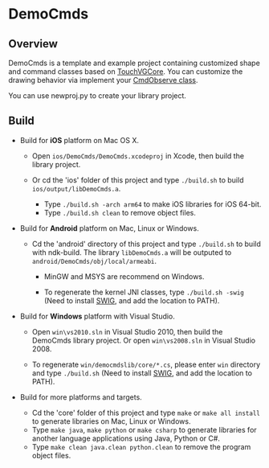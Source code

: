 # DemoCmds

## Overview

DemoCmds is a template and example project containing customized shape and command classes based on [TouchVGCore](https://github.com/touchvg/TouchVGCore).
You can customize the drawing behavior via implement your [CmdObserve class](core/cmds/cmds.cpp).

You can use newproj.py to create your library project.

## Build

- Build for **iOS** platform on Mac OS X.

  - Open `ios/DemoCmds/DemoCmds.xcodeproj` in Xcode, then build the library project.

  - Or cd the 'ios' folder of this project and type `./build.sh` to build `ios/output/libDemoCmds.a`.
    - Type `./build.sh -arch arm64` to make iOS libraries for iOS 64-bit.
    - Type `./build.sh clean` to remove object files.

- Build for **Android** platform on Mac, Linux or Windows.

  - Cd the 'android' directory of this project and type `./build.sh` to build with ndk-build. The library `libDemoCmds.a` will be outputed to `android/DemoCmds/obj/local/armeabi`.

    - MinGW and MSYS are recommend on Windows.

    - To regenerate the kernel JNI classes, type `./build.sh -swig`
(Need to install [SWIG](http://sourceforge.net/projects/swig/files/), and add the location to PATH).

- Build for **Windows** platform with Visual Studio.

  - Open `win\vs2010.sln` in Visual Studio 2010, then build the DemoCmds library project. Or open `win\vs2008.sln` in Visual Studio 2008.

  - To regenerate `win/democmdslib/core/*.cs`, please enter `win` directory and type `./build.sh`
(Need to install [SWIG](http://sourceforge.net/projects/swig/files/), and add the location to PATH).
   
- Build for more platforms and targets.

  - Cd the 'core' folder of this project and type `make` or `make all install` to generate libraries on Mac, Linux or Windows.
  - Type `make java`, `make python` or `make csharp` to generate libraries for another language applications using Java, Python or C#.
  - Type `make clean java.clean python.clean` to remove the program object files.

